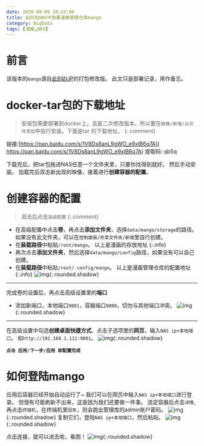 ```yaml
---
date: 2020-09-09 18:23:00
title: 如何在NAS中部署漫画管理仓库mango
category: BigData
tags: [漫画,NAS]
---
```

# 前言
该版本的`mango`源自[此B站UP](https://www.bilibili.com/video/BV1zQ4y1P7dn)的打包修改版。
此文只是部署记录，用作备忘。
# docker-tar包的下载地址
> 安装包需要部署到docker上，且是二次修改版本。所以要在`映像/新增/从文件添加`中自行安装。下面是tar 的下载地址。
{:.comment} 

链接:[https://pan.baidu.com/s/1V8Ds8anL9gWO_e9xIB6q7A]( https://pan.baidu.com/s/1V8Ds8anL9gWO_e9xIB6q7A)  提取码: qb5q

下载完后，把tar包拖进NAS任意一个文件夹里，只要你找得到就好。
然后手动安装。
加载完后双击新出现的映像，接着进行**创建容器的配置**。
# 创建容器的配置
> 双击后点击`高级配置`
{:.comment} 

 - 在高级配置中点击**卷**，再点击**添加文件夹**，选择`data/mango/storage`的路径。
如果没有此文件夹，可以在`控制面板/共享文件夹/新增`里自行创建。
 - 在**装载路径**中粘贴`/root/mango`。
 以上是漫画的存放地址
 {:.info}
 - 再次点击**添加文件夹**，然后选择`data/mango/config`路径，如果没有可以自己创建。
 - 在**装载路径**中粘贴`/root/.config/mango`。
 以上是漫画管理仓库的配置地址
 {:.info}
![img](http://pic.yupoo.com/erowz/23f5973a/fa5dd4e0.jpg){:.rounded.shadow}

----
完成卷的设置后，再点击高级设置里的**端口**
 - 添加新端口，本地端口`9001`，容器端口`9000`，切勿与其他端口冲突。
![img](http://pic.yupoo.com/erowz/15fc1eea/bb1f87e8.jpg){:.rounded.shadow}

----
在高级设置中勾选**创建桌面快捷方式**、点击子选项里的**网页**，输入`NAS ip+本地端口`。
如`http://192.168.1.111:9001`。
![img](http://pic.yupoo.com/erowz/5aed1048/a2827b16.jpg){:.rounded.shadow}

**`点击 应用/下一步/应用 即配置完成`**

# 如何登陆mango
应用后容器已经开始自动运行了~
我们可以在网页中输入`NAS ip+本地端口`进行登录。
但很有可能刷新不出来，这是因为我们还要做一件事。
选定容器后点击`详情`,再点击`终端机`，在终端机里`回车`，则会跳出管理库的admin账户密码。
![img](http://pic.yupoo.com/erowz/705cc1ac/dbef80b7.jpg){:.rounded.shadow}
复制它们，登陆`NAS ip+本地端口`，然后粘贴。
![img](http://pic.yupoo.com/erowz/3bd0c9eb/c8307dfa.jpg){:.rounded.shadow}

点击连接，就可以进去啦，看图！
![img](http://pic.yupoo.com/erowz/fcaed1c2/e3a782dd.jpg){:.rounded.shadow}